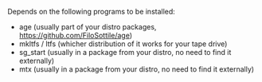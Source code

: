 Depends on the following programs to be installed:
- age (usually part of your distro packages, https://github.com/FiloSottile/age)
- mkltfs / ltfs (whicher distribution of it works for your tape drive)
- sg_start (usually in a package from your distro, no need to find it externally)
- mtx (usually in a package from your distro, no need to find it externally)
